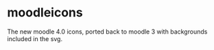 # moodleicons

The new moodle 4.0 icons, ported back to moodle 3 with backgrounds included in the svg.
